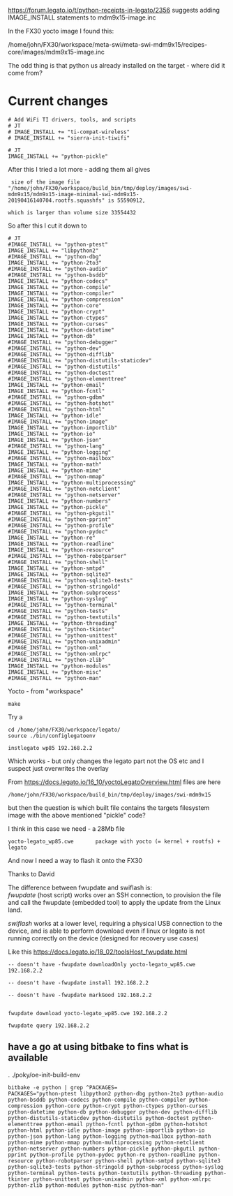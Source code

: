 
https://forum.legato.io/t/python-receipts-in-legato/2356 suggests adding IMAGE_INSTALL statements to mdm9x15-image.inc  

In the FX30 yocto image I found this:  

/home/john/FX30/workspace/meta-swi/meta-swi-mdm9x15/recipes-core/images/mdm9x15-image.inc

The odd thing is that python us already installed on the target - where did it come from?


# Current changes

```
# Add WiFi TI drivers, tools, and scripts
# JT
# IMAGE_INSTALL += "ti-compat-wireless"
# IMAGE_INSTALL += "sierra-init-tiwifi"

# JT
IMAGE_INSTALL += "python-pickle"

```

After this I tried a lot more - adding them all gives

```
 size of the image file "/home/john/FX30/workspace/build_bin/tmp/deploy/images/swi-mdm9x15/mdm9x15-image-minimal-swi-mdm9x15-20190416140704.rootfs.squashfs" is 55590912, 

which is larger than volume size 33554432
```

So after this I cut it down to
```
# JT
#IMAGE_INSTALL += "python-ptest"
IMAGE_INSTALL += "libpython2"
#IMAGE_INSTALL += "python-dbg"
IMAGE_INSTALL += "python-2to3"
#IMAGE_INSTALL += "python-audio"
#IMAGE_INSTALL += "python-bsddb"
IMAGE_INSTALL += "python-codecs"
IMAGE_INSTALL += "python-compile"
IMAGE_INSTALL += "python-compiler"
IMAGE_INSTALL += "python-compression"
IMAGE_INSTALL += "python-core"
IMAGE_INSTALL += "python-crypt"
IMAGE_INSTALL += "python-ctypes"
IMAGE_INSTALL += "python-curses"
IMAGE_INSTALL += "python-datetime"
IMAGE_INSTALL += "python-db"
#IMAGE_INSTALL += "python-debugger"
#IMAGE_INSTALL += "python-dev"
#IMAGE_INSTALL += "python-difflib"
#IMAGE_INSTALL += "python-distutils-staticdev"
#IMAGE_INSTALL += "python-distutils"
#IMAGE_INSTALL += "python-doctest"
#IMAGE_INSTALL += "python-elementtree"
IMAGE_INSTALL += "python-email"
IMAGE_INSTALL += "python-fcntl"
#IMAGE_INSTALL += "python-gdbm"
#IMAGE_INSTALL += "python-hotshot"
#IMAGE_INSTALL += "python-html"
IMAGE_INSTALL += "python-idle"
#IMAGE_INSTALL += "python-image"
IMAGE_INSTALL += "python-importlib"
IMAGE_INSTALL += "python-io"
IMAGE_INSTALL += "python-json"
#IMAGE_INSTALL += "python-lang"
IMAGE_INSTALL += "python-logging"
#IMAGE_INSTALL += "python-mailbox"
IMAGE_INSTALL += "python-math"
IMAGE_INSTALL += "python-mime"
#IMAGE_INSTALL += "python-mmap"
IMAGE_INSTALL += "python-multiprocessing"
#IMAGE_INSTALL += "python-netclient"
#IMAGE_INSTALL += "python-netserver"
IMAGE_INSTALL += "python-numbers"
IMAGE_INSTALL += "python-pickle"
#IMAGE_INSTALL += "python-pkgutil"
#IMAGE_INSTALL += "python-pprint"
#IMAGE_INSTALL += "python-profile"
#IMAGE_INSTALL += "python-pydoc"
IMAGE_INSTALL += "python-re"
IMAGE_INSTALL += "python-readline"
IMAGE_INSTALL += "python-resource"
#IMAGE_INSTALL += "python-robotparser"
#IMAGE_INSTALL += "python-shell"
IMAGE_INSTALL += "python-smtpd"
IMAGE_INSTALL += "python-sqlite3"
#IMAGE_INSTALL += "python-sqlite3-tests"
#IMAGE_INSTALL += "python-stringold"
IMAGE_INSTALL += "python-subprocess"
IMAGE_INSTALL += "python-syslog"
#IMAGE_INSTALL += "python-terminal"
#IMAGE_INSTALL += "python-tests"
#IMAGE_INSTALL += "python-textutils"
IMAGE_INSTALL += "python-threading"
#IMAGE_INSTALL += "python-tkinter"
#IMAGE_INSTALL += "python-unittest"
#IMAGE_INSTALL += "python-unixadmin"
#IMAGE_INSTALL += "python-xml"
#IMAGE_INSTALL += "python-xmlrpc"
#IMAGE_INSTALL += "python-zlib"
IMAGE_INSTALL += "python-modules"
IMAGE_INSTALL += "python-misc"
#IMAGE_INSTALL += "python-man"
``` 


Yocto - from "workspace"
```
make 
```


Try a 

```
cd /home/john/FX30/workspace/legato/
source ./bin/configlegatoenv

instlegato wp85 192.168.2.2
````

Which works - but only changes the legato part not the OS etc and I suspect just overwrites the overlay


From
https://docs.legato.io/16_10/yoctoLegatoOverview.html files are here

```
/home/john/FX30/workspace/build_bin/tmp/deploy/images/swi-mdm9x15
```

 but then the question is which built file contains the targets filesystem image with the above mentioned "pickle" code?

I think in this case we need - a 28Mb file
```
yocto-legato_wp85.cwe		package with yocto (= kernel + rootfs) + legato

```

And now I need a way to flash it onto the FX30

Thanks to David

The difference between fwupdate and swiflash is:  
*fwupdate* (host script) works over an SSH connection, to provision the file and call the fwupdate (embedded tool) to apply the update from the Linux land.  

*swiflash* works at a lower level, requiring a physical USB connection to the device, and is able to perform download even if linux or legato is not running correctly on the device
(designed for recovery use cases)  

Like this
https://docs.legato.io/18_02/toolsHost_fwupdate.html

```
-- doesn't have -fwupdate downloadOnly yocto-legato_wp85.cwe 192.168.2.2

-- doesn't have -fwupdate install 192.168.2.2

-- doesn't have -fwupdate markGood 192.168.2.2


fwupdate download yocto-legato_wp85.cwe 192.168.2.2

fwupdate query 192.168.2.2

```


## have a go at using bitbake to fins what is available

. ./poky/oe-init-build-env
```
bitbake -e python | grep ^PACKAGES=
PACKAGES="python-ptest libpython2 python-dbg python-2to3 python-audio python-bsddb python-codecs python-compile python-compiler python-compression python-core python-crypt python-ctypes python-curses python-datetime python-db python-debugger python-dev python-difflib python-distutils-staticdev python-distutils python-doctest python-elementtree python-email python-fcntl python-gdbm python-hotshot python-html python-idle python-image python-importlib python-io python-json python-lang python-logging python-mailbox python-math python-mime python-mmap python-multiprocessing python-netclient python-netserver python-numbers python-pickle python-pkgutil python-pprint python-profile python-pydoc python-re python-readline python-resource python-robotparser python-shell python-smtpd python-sqlite3 python-sqlite3-tests python-stringold python-subprocess python-syslog python-terminal python-tests python-textutils python-threading python-tkinter python-unittest python-unixadmin python-xml python-xmlrpc python-zlib python-modules python-misc python-man"
```












